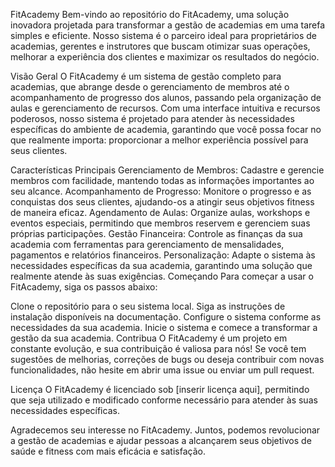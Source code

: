 FitAcademy
Bem-vindo ao repositório do FitAcademy, uma solução inovadora projetada para transformar a gestão de academias em uma tarefa simples e eficiente. Nosso sistema é o parceiro ideal para proprietários de academias, gerentes e instrutores que buscam otimizar suas operações, melhorar a experiência dos clientes e maximizar os resultados do negócio.

Visão Geral
O FitAcademy é um sistema de gestão completo para academias, que abrange desde o gerenciamento de membros até o acompanhamento de progresso dos alunos, passando pela organização de aulas e gerenciamento de recursos. Com uma interface intuitiva e recursos poderosos, nosso sistema é projetado para atender às necessidades específicas do ambiente de academia, garantindo que você possa focar no que realmente importa: proporcionar a melhor experiência possível para seus clientes.

Características Principais
Gerenciamento de Membros: Cadastre e gerencie membros com facilidade, mantendo todas as informações importantes ao seu alcance.
Acompanhamento de Progresso: Monitore o progresso e as conquistas dos seus clientes, ajudando-os a atingir seus objetivos fitness de maneira eficaz.
Agendamento de Aulas: Organize aulas, workshops e eventos especiais, permitindo que membros reservem e gerenciem suas próprias participações.
Gestão Financeira: Controle as finanças da sua academia com ferramentas para gerenciamento de mensalidades, pagamentos e relatórios financeiros.
Personalização: Adapte o sistema às necessidades específicas da sua academia, garantindo uma solução que realmente atende às suas exigências.
Começando
Para começar a usar o FitAcademy, siga os passos abaixo:

Clone o repositório para o seu sistema local.
Siga as instruções de instalação disponíveis na documentação.
Configure o sistema conforme as necessidades da sua academia.
Inicie o sistema e comece a transformar a gestão da sua academia.
Contribua
O FitAcademy é um projeto em constante evolução, e sua contribuição é valiosa para nós! Se você tem sugestões de melhorias, correções de bugs ou deseja contribuir com novas funcionalidades, não hesite em abrir uma issue ou enviar um pull request.

Licença
O FitAcademy é licenciado sob [inserir licença aqui], permitindo que seja utilizado e modificado conforme necessário para atender às suas necessidades específicas.

Agradecemos seu interesse no FitAcademy. Juntos, podemos revolucionar a gestão de academias e ajudar pessoas a alcançarem seus objetivos de saúde e fitness com mais eficácia e satisfação.
